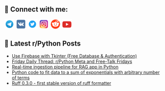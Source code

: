 ## 🔎 Connect with me:
[<img src="https://github.com/bullbesh/bullbesh/blob/main/images/Telegram.png" width="32" height="32" />](https://t.me/bullbesh)
[<img src="https://github.com/bullbesh/bullbesh/blob/main/images/VK.png" width="32" height="32" />](https://vk.com/bullbesh)
[<img src="https://github.com/bullbesh/bullbesh/blob/main/images/Twitter.png" width="32" height="32" />](https://twitter.com/bullbesh1)
[<img src="https://github.com/bullbesh/bullbesh/blob/main/images/Instagram.png" width="32" height="32" />](https://www.instagram.com/bullbesh)
[<img src="https://github.com/bullbesh/bullbesh/blob/main/images/Reddit.png" width="32" height="32" />](https://www.reddit.com/user/bullbesh)
[<img src="https://github.com/bullbesh/bullbesh/blob/main/images/YouTube.png" width="32" height="32" />](https://www.youtube.com/channel/UCtfjRs6uzgq5mfm8S06WTcg)

## 📕 Latest r/Python Posts
<!-- BLOG-POST-LIST:START -->
- [Use Firebase with Tkinter &lpar;Free Database &amp; Authentication&rpar;](https://www.reddit.com/r/Python/comments/1b3mkk3/use_firebase_with_tkinter_free_database/)
- [Friday Daily Thread: r/Python Meta and Free-Talk Fridays](https://www.reddit.com/r/Python/comments/1b3frba/friday_daily_thread_rpython_meta_and_freetalk/)
- [Real-time ingestion pipeline for RAG app in Python](https://www.reddit.com/r/Python/comments/1b3dit2/realtime_ingestion_pipeline_for_rag_app_in_python/)
- [Python code to fit data to a sum of exponentials with arbitrary number of terms](https://www.reddit.com/r/Python/comments/1b3cot3/python_code_to_fit_data_to_a_sum_of_exponentials/)
- [Ruff 0.3.0 - first stable version of ruff formatter](https://www.reddit.com/r/Python/comments/1b36z60/ruff_030_first_stable_version_of_ruff_formatter/)
<!-- BLOG-POST-LIST:END -->
